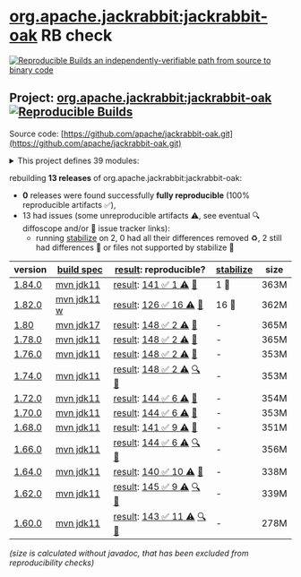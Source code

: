 [org.apache.jackrabbit:jackrabbit-oak](https://central.sonatype.com/artifact/org.apache.jackrabbit/jackrabbit-oak/versions) RB check
=======

[![Reproducible Builds](https://reproducible-builds.org/images/logos/rb.svg) an independently-verifiable path from source to binary code](https://reproducible-builds.org/)

## Project: [org.apache.jackrabbit:jackrabbit-oak](https://central.sonatype.com/artifact/org.apache.jackrabbit/jackrabbit-oak/versions) [![Reproducible Builds](https://img.shields.io/endpoint?url=https://raw.githubusercontent.com/jvm-repo-rebuild/reproducible-central/master/content/org/apache/jackrabbit/oak/badge.json)](https://github.com/jvm-repo-rebuild/reproducible-central/blob/master/content/org/apache/jackrabbit/oak/README.md)

Source code: [https://github.com/apache/jackrabbit-oak.git](https://github.com/apache/jackrabbit-oak.git)

<details><summary>This project defines 39 modules:</summary>

* [org.apache.jackrabbit:oak-api](https://central.sonatype.com/artifact/org.apache.jackrabbit/oak-api/overview)
* [org.apache.jackrabbit:oak-auth-external](https://central.sonatype.com/artifact/org.apache.jackrabbit/oak-auth-external/overview)
* [org.apache.jackrabbit:oak-auth-ldap](https://central.sonatype.com/artifact/org.apache.jackrabbit/oak-auth-ldap/overview)
* [org.apache.jackrabbit:oak-authorization-cug](https://central.sonatype.com/artifact/org.apache.jackrabbit/oak-authorization-cug/overview)
* [org.apache.jackrabbit:oak-authorization-principalbased](https://central.sonatype.com/artifact/org.apache.jackrabbit/oak-authorization-principalbased/overview)
* [org.apache.jackrabbit:oak-blob](https://central.sonatype.com/artifact/org.apache.jackrabbit/oak-blob/overview)
* [org.apache.jackrabbit:oak-blob-cloud](https://central.sonatype.com/artifact/org.apache.jackrabbit/oak-blob-cloud/overview)
* [org.apache.jackrabbit:oak-blob-cloud-azure](https://central.sonatype.com/artifact/org.apache.jackrabbit/oak-blob-cloud-azure/overview)
* [org.apache.jackrabbit:oak-blob-plugins](https://central.sonatype.com/artifact/org.apache.jackrabbit/oak-blob-plugins/overview)
* [org.apache.jackrabbit:oak-commons](https://central.sonatype.com/artifact/org.apache.jackrabbit/oak-commons/overview)
* [org.apache.jackrabbit:oak-core](https://central.sonatype.com/artifact/org.apache.jackrabbit/oak-core/overview)
* [org.apache.jackrabbit:oak-core-spi](https://central.sonatype.com/artifact/org.apache.jackrabbit/oak-core-spi/overview)
* [org.apache.jackrabbit:oak-exercise](https://central.sonatype.com/artifact/org.apache.jackrabbit/oak-exercise/overview)
* [org.apache.jackrabbit:oak-http](https://central.sonatype.com/artifact/org.apache.jackrabbit/oak-http/overview)
* [org.apache.jackrabbit:oak-it](https://central.sonatype.com/artifact/org.apache.jackrabbit/oak-it/overview)
* [org.apache.jackrabbit:oak-jackrabbit-api](https://central.sonatype.com/artifact/org.apache.jackrabbit/oak-jackrabbit-api/overview)
* [org.apache.jackrabbit:oak-jcr](https://central.sonatype.com/artifact/org.apache.jackrabbit/oak-jcr/overview)
* [org.apache.jackrabbit:oak-lucene](https://central.sonatype.com/artifact/org.apache.jackrabbit/oak-lucene/overview)
* [org.apache.jackrabbit:oak-parent](https://central.sonatype.com/artifact/org.apache.jackrabbit/oak-parent/overview)
* [org.apache.jackrabbit:oak-pojosr](https://central.sonatype.com/artifact/org.apache.jackrabbit/oak-pojosr/overview)
* [org.apache.jackrabbit:oak-query-spi](https://central.sonatype.com/artifact/org.apache.jackrabbit/oak-query-spi/overview)
* [org.apache.jackrabbit:oak-run](https://central.sonatype.com/artifact/org.apache.jackrabbit/oak-run/overview)
* [org.apache.jackrabbit:oak-run-commons](https://central.sonatype.com/artifact/org.apache.jackrabbit/oak-run-commons/overview)
* [org.apache.jackrabbit:oak-run-elastic](https://central.sonatype.com/artifact/org.apache.jackrabbit/oak-run-elastic/overview)
* [org.apache.jackrabbit:oak-search](https://central.sonatype.com/artifact/org.apache.jackrabbit/oak-search/overview)
* [org.apache.jackrabbit:oak-search-elastic](https://central.sonatype.com/artifact/org.apache.jackrabbit/oak-search-elastic/overview)
* [org.apache.jackrabbit:oak-search-mt](https://central.sonatype.com/artifact/org.apache.jackrabbit/oak-search-mt/overview)
* [org.apache.jackrabbit:oak-security-spi](https://central.sonatype.com/artifact/org.apache.jackrabbit/oak-security-spi/overview)
* [org.apache.jackrabbit:oak-segment-aws](https://central.sonatype.com/artifact/org.apache.jackrabbit/oak-segment-aws/overview)
* [org.apache.jackrabbit:oak-segment-azure](https://central.sonatype.com/artifact/org.apache.jackrabbit/oak-segment-azure/overview)
* [org.apache.jackrabbit:oak-segment-remote](https://central.sonatype.com/artifact/org.apache.jackrabbit/oak-segment-remote/overview)
* [org.apache.jackrabbit:oak-segment-tar](https://central.sonatype.com/artifact/org.apache.jackrabbit/oak-segment-tar/overview)
* [org.apache.jackrabbit:oak-shaded-guava](https://central.sonatype.com/artifact/org.apache.jackrabbit/oak-shaded-guava/overview)
* [org.apache.jackrabbit:oak-solr-core](https://central.sonatype.com/artifact/org.apache.jackrabbit/oak-solr-core/overview)
* [org.apache.jackrabbit:oak-solr-osgi](https://central.sonatype.com/artifact/org.apache.jackrabbit/oak-solr-osgi/overview)
* [org.apache.jackrabbit:oak-store-composite](https://central.sonatype.com/artifact/org.apache.jackrabbit/oak-store-composite/overview)
* [org.apache.jackrabbit:oak-store-document](https://central.sonatype.com/artifact/org.apache.jackrabbit/oak-store-document/overview)
* [org.apache.jackrabbit:oak-store-spi](https://central.sonatype.com/artifact/org.apache.jackrabbit/oak-store-spi/overview)
* [org.apache.jackrabbit:oak-upgrade](https://central.sonatype.com/artifact/org.apache.jackrabbit/oak-upgrade/overview)
</details>

rebuilding **13 releases** of org.apache.jackrabbit:jackrabbit-oak:
- **0** releases were found successfully **fully reproducible** (100% reproducible artifacts :white_check_mark:),
- 13 had issues (some unreproducible artifacts :warning:, see eventual :mag: diffoscope and/or :memo: issue tracker links):
  - running [stabilize](doc/stabilize.md) on 2, 0 had all their differences removed :recycle:, 2 still had differences :rotating_light: or files not supported by stabilize :no_entry_sign:

| version | [build spec](/BUILDSPEC.md) | [result](https://reproducible-builds.org/docs/jvm/): reproducible? | [stabilize](https://github.com/google/oss-rebuild/blob/main/cmd/stabilize/README.md) | size |
| -- | --------- | ------ | ------ | -- |
| [1.84.0](https://central.sonatype.com/artifact/org.apache.jackrabbit/jackrabbit-oak/1.84.0/pom) | [mvn jdk11](jackrabbit-oak-1.84.0.buildspec) | [result](jackrabbit-oak-1.84.0.buildinfo): [141 :white_check_mark:  1 :warning:](jackrabbit-oak-1.84.0.buildcompare) [:memo:](https://issues.apache.org/jira/browse/OAK-10662) | 1 :rotating_light: | 363M |
| [1.82.0](https://central.sonatype.com/artifact/org.apache.jackrabbit/jackrabbit-oak/1.82.0/pom) | [mvn jdk11 w](jackrabbit-oak-1.82.0.buildspec) | [result](jackrabbit-oak-1.82.0.buildinfo): [126 :white_check_mark:  16 :warning:](jackrabbit-oak-1.82.0.buildcompare) [:memo:](https://issues.apache.org/jira/browse/OAK-10662) | 16 :rotating_light: | 362M |
| [1.80](https://central.sonatype.com/artifact/org.apache.jackrabbit/jackrabbit-oak/1.80/pom) | [mvn jdk17](jackrabbit-oak-1.80.buildspec) | [result](jackrabbit-oak-1.80.buildinfo): [148 :white_check_mark:  2 :warning:](jackrabbit-oak-1.80.buildcompare) [:memo:](https://issues.apache.org/jira/browse/OAK-10662) | - | 365M |
| [1.78.0](https://central.sonatype.com/artifact/org.apache.jackrabbit/jackrabbit-oak/1.78.0/pom) | [mvn jdk11](jackrabbit-oak-1.78.0.buildspec) | [result](jackrabbit-oak-1.78.0.buildinfo): [148 :white_check_mark:  2 :warning:](jackrabbit-oak-1.78.0.buildcompare) [:memo:](https://issues.apache.org/jira/browse/OAK-10662) | - | 365M |
| [1.76.0](https://central.sonatype.com/artifact/org.apache.jackrabbit/jackrabbit-oak/1.76.0/pom) | [mvn jdk11](jackrabbit-oak-1.76.0.buildspec) | [result](jackrabbit-oak-1.76.0.buildinfo): [148 :white_check_mark:  2 :warning:](jackrabbit-oak-1.76.0.buildcompare) [:memo:](https://issues.apache.org/jira/browse/OAK-10662) | - | 353M |
| [1.74.0](https://central.sonatype.com/artifact/org.apache.jackrabbit/jackrabbit-oak/1.74.0/pom) | [mvn jdk11](jackrabbit-oak-1.74.0.buildspec) | [result](jackrabbit-oak-1.74.0.buildinfo): [148 :white_check_mark:  2 :warning:](jackrabbit-oak-1.74.0.buildcompare) [:mag:](jackrabbit-oak-1.74.0.diffoscope) [:memo:](https://issues.apache.org/jira/browse/OAK-10662) | - | 353M |
| [1.72.0](https://central.sonatype.com/artifact/org.apache.jackrabbit/jackrabbit-oak/1.72.0/pom) | [mvn jdk11](jackrabbit-oak-1.72.0.buildspec) | [result](jackrabbit-oak-1.72.0.buildinfo): [144 :white_check_mark:  6 :warning:](jackrabbit-oak-1.72.0.buildcompare) [:memo:](https://issues.apache.org/jira/browse/OAK-10662) | - | 354M |
| [1.70.0](https://central.sonatype.com/artifact/org.apache.jackrabbit/jackrabbit-oak/1.70.0/pom) | [mvn jdk11](jackrabbit-oak-1.70.0.buildspec) | [result](jackrabbit-oak-1.70.0.buildinfo): [144 :white_check_mark:  6 :warning:](jackrabbit-oak-1.70.0.buildcompare) [:memo:](https://issues.apache.org/jira/browse/OAK-10662) | - | 353M |
| [1.68.0](https://central.sonatype.com/artifact/org.apache.jackrabbit/jackrabbit-oak/1.68.0/pom) | [mvn jdk11](jackrabbit-oak-1.68.0.buildspec) | [result](jackrabbit-oak-1.68.0.buildinfo): [141 :white_check_mark:  9 :warning:](jackrabbit-oak-1.68.0.buildcompare) [:memo:](https://issues.apache.org/jira/browse/OAK-10662) | - | 351M |
| [1.66.0](https://central.sonatype.com/artifact/org.apache.jackrabbit/jackrabbit-oak/1.66.0/pom) | [mvn jdk11](jackrabbit-oak-1.66.0.buildspec) | [result](jackrabbit-oak-1.66.0.buildinfo): [144 :white_check_mark:  6 :warning:](jackrabbit-oak-1.66.0.buildcompare) [:mag:](jackrabbit-oak-1.66.0.diffoscope) [:memo:](https://issues.apache.org/jira/browse/OAK-10662) | - | 356M |
| [1.64.0](https://central.sonatype.com/artifact/org.apache.jackrabbit/jackrabbit-oak/1.64.0/pom) | [mvn jdk11](jackrabbit-oak-1.64.0.buildspec) | [result](jackrabbit-oak-1.64.0.buildinfo): [140 :white_check_mark:  10 :warning:](jackrabbit-oak-1.64.0.buildcompare) [:memo:](https://issues.apache.org/jira/browse/OAK-10662) | - | 338M |
| [1.62.0](https://central.sonatype.com/artifact/org.apache.jackrabbit/jackrabbit-oak/1.62.0/pom) | [mvn jdk11](jackrabbit-oak-1.62.0.buildspec) | [result](jackrabbit-oak-1.62.0.buildinfo): [145 :white_check_mark:  9 :warning:](jackrabbit-oak-1.62.0.buildcompare) [:mag:](jackrabbit-oak-1.62.0.diffoscope) [:memo:](https://issues.apache.org/jira/browse/OAK-10662) | - | 339M |
| [1.60.0](https://central.sonatype.com/artifact/org.apache.jackrabbit/jackrabbit-oak/1.60.0/pom) | [mvn jdk11](jackrabbit-oak-1.60.0.buildspec) | [result](jackrabbit-oak-1.60.0.buildinfo): [143 :white_check_mark:  11 :warning:](jackrabbit-oak-1.60.0.buildcompare) [:mag:](jackrabbit-oak-1.60.0.diffoscope) [:memo:](https://issues.apache.org/jira/browse/OAK-10662) | - | 278M |

<i>(size is calculated without javadoc, that has been excluded from reproducibility checks)</i>
